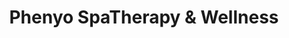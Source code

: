 ---
title: "Phenyo SpaTherapy & Wellness"
url: /zone-9-meadowland-west/phenyo-spatherapy-and-wellness/
shop: massage
---